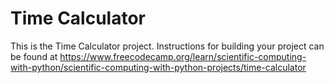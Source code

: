 # Time Calculator

This is the Time Calculator project. Instructions for building your project can be found at https://www.freecodecamp.org/learn/scientific-computing-with-python/scientific-computing-with-python-projects/time-calculator
